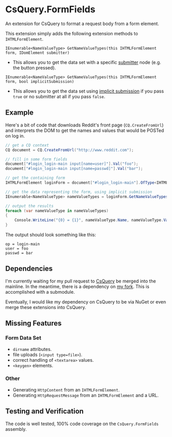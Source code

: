# CsQuery.FormFields #

An extension for CsQuery to format a request body from a form element.

This extension simply adds the following extension methods to `IHTMLFormElement`.

`IEnumerable<NameValueType> GetNameValueTypes(this IHTMLFormElement form, IDomElement submitter)`
- This allows you to get the data set with a specific [submitter](http://www.w3.org/html/wg/drafts/html/master/forms.html#form-submission-algorithm) node (e.g. the button pressed).

`IEnumerable<NameValueType> GetNameValueTypes(this IHTMLFormElement form, bool implicitSubmission)`
- This allows you to get the data set using [implicit submission](http://www.w3.org/html/wg/drafts/html/master/forms.html#implicit-submission) if you pass `true` or no submitter at all if you pass `false`.

## Example ##

Here's a bit of code that downloads Reddit's front page (`CQ.CreateFromUrl`) and interprets the DOM to get the names and values that would be POSTed on log in.

```csharp
// get a CQ context
CQ document = CQ.CreateFromUrl("http://www.reddit.com");

// fill in some form fields
document["#login_login-main input[name=user]"].Val("foo");
document["#login_login-main input[name=passwd]"].Val("bar");

// get the containing form
IHTMLFormElement loginForm = document["#login_login-main"].OfType<IHTMLFormElement>().First();

// get the data representing the form, using implicit submission
IEnumerable<NameValueType> nameValueTypes = loginForm.GetNameValueTypes(true);

// output the results
foreach (var nameValueType in nameValueTypes)
{
    Console.WriteLine("{0} = {1}", nameValueType.Name, nameValueType.Value);
}
```

The output should look something like this:

```
op = login-main
user = foo
passwd = bar
```

## Dependencies ##

I'm currently waiting for my pull request to [CsQuery](https://github.com/jamietre/CsQuery)
be merged into the mainline. In the meantime, there is a dependency on 
[my fork](https://github.com/joelverhagen/CsQuery). This is accomplished with a submodule.

Eventually, I would like my dependency on CsQuery to be via NuGet or even merge these extensions into CsQuery.

## Missing Features ##

### Form Data Set

- `dirname` attributes.
- file uploads (`<input type=file>`).
- correct handling of `<textarea>` values.
- `<keygen>` elements.

### Other

- Generating `HttpContent` from an `IHTMLFormElement`.
- Generating `HttpRequestMessage` from an `IHTMLFormElement` and a URL.


## Testing and Verification ##

The code is well tested, 100% code coverage on the `CsQuery.FormFields` assembly.
